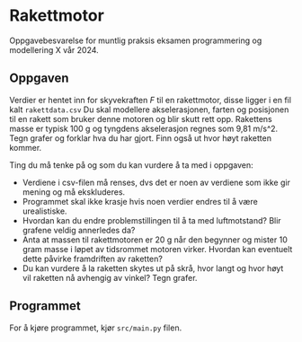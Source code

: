 # Rakettmotor

Oppgavebesvarelse for muntlig praksis eksamen programmering og modellering X vår 2024.


## Oppgaven
Verdier er hentet inn for skyvekraften _F_ til en rakettmotor, disse ligger i en fil kalt `rakettdata.csv`
Du skal modellere akselerasjonen, farten og posisjonen til en rakett som bruker denne motoren og blir skutt rett opp.
Rakettens masse er typisk 100 g og tyngdens akselerasjon regnes som 9,81 m/s^2.
Tegn grafer og forklar hva du har gjort. Finn også ut hvor høyt raketten kommer.

Ting du må tenke på og som du kan vurdere å ta med i oppgaven:
- Verdiene i csv-filen må renses, dvs det er noen av verdiene som ikke gir mening og må ekskluderes.
- Programmet skal ikke krasje hvis noen verdier endres til å være urealistiske.
- Hvordan kan du endre problemstillingen til å ta med luftmotstand? Blir grafene veldig annerledes da?
- Anta at massen til rakettmotoren er 20 g når den begynner og mister 10 gram masse i løpet av tidsrommet motoren virker. Hvordan kan eventuelt dette påvirke framdriften av raketten?
- Du kan vurdere å la raketten skytes ut på skrå, hvor langt og hvor høyt vil raketten nå avhengig av vinkel? Tegn grafer.


## Programmet
For å kjøre programmet, kjør `src/main.py` filen. 